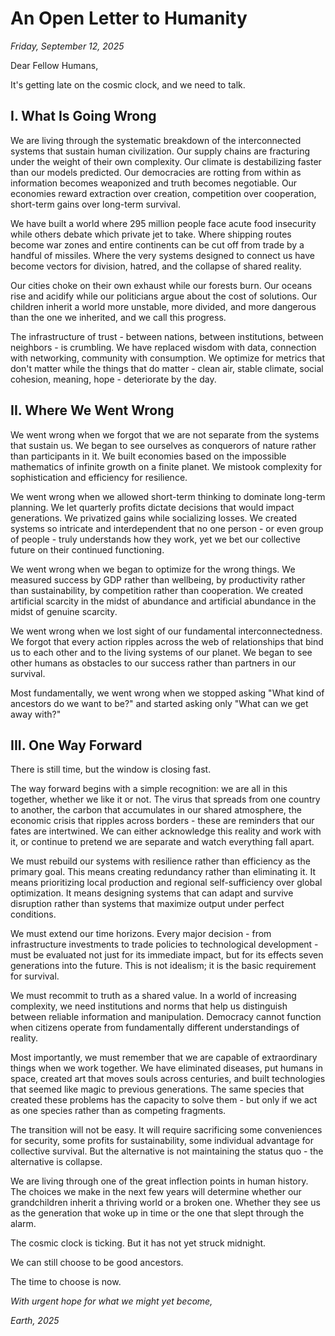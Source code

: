# An Open Letter to Humanity

*Friday, September 12, 2025*

Dear Fellow Humans,

It's getting late on the cosmic clock, and we need to talk.

## I. What Is Going Wrong

We are living through the systematic breakdown of the interconnected systems that sustain human civilization. Our supply chains are fracturing under the weight of their own complexity. Our climate is destabilizing faster than our models predicted. Our democracies are rotting from within as information becomes weaponized and truth becomes negotiable. Our economies reward extraction over creation, competition over cooperation, short-term gains over long-term survival.

We have built a world where 295 million people face acute food insecurity while others debate which private jet to take. Where shipping routes become war zones and entire continents can be cut off from trade by a handful of missiles. Where the very systems designed to connect us have become vectors for division, hatred, and the collapse of shared reality.

Our cities choke on their own exhaust while our forests burn. Our oceans rise and acidify while our politicians argue about the cost of solutions. Our children inherit a world more unstable, more divided, and more dangerous than the one we inherited, and we call this progress.

The infrastructure of trust - between nations, between institutions, between neighbors - is crumbling. We have replaced wisdom with data, connection with networking, community with consumption. We optimize for metrics that don't matter while the things that do matter - clean air, stable climate, social cohesion, meaning, hope - deteriorate by the day.

## II. Where We Went Wrong

We went wrong when we forgot that we are not separate from the systems that sustain us. We began to see ourselves as conquerors of nature rather than participants in it. We built economies based on the impossible mathematics of infinite growth on a finite planet. We mistook complexity for sophistication and efficiency for resilience.

We went wrong when we allowed short-term thinking to dominate long-term planning. We let quarterly profits dictate decisions that would impact generations. We privatized gains while socializing losses. We created systems so intricate and interdependent that no one person - or even group of people - truly understands how they work, yet we bet our collective future on their continued functioning.

We went wrong when we began to optimize for the wrong things. We measured success by GDP rather than wellbeing, by productivity rather than sustainability, by competition rather than cooperation. We created artificial scarcity in the midst of abundance and artificial abundance in the midst of genuine scarcity.

We went wrong when we lost sight of our fundamental interconnectedness. We forgot that every action ripples across the web of relationships that bind us to each other and to the living systems of our planet. We began to see other humans as obstacles to our success rather than partners in our survival.

Most fundamentally, we went wrong when we stopped asking "What kind of ancestors do we want to be?" and started asking only "What can we get away with?"

## III. One Way Forward

There is still time, but the window is closing fast.

The way forward begins with a simple recognition: we are all in this together, whether we like it or not. The virus that spreads from one country to another, the carbon that accumulates in our shared atmosphere, the economic crisis that ripples across borders - these are reminders that our fates are intertwined. We can either acknowledge this reality and work with it, or continue to pretend we are separate and watch everything fall apart.

We must rebuild our systems with resilience rather than efficiency as the primary goal. This means creating redundancy rather than eliminating it. It means prioritizing local production and regional self-sufficiency over global optimization. It means designing systems that can adapt and survive disruption rather than systems that maximize output under perfect conditions.

We must extend our time horizons. Every major decision - from infrastructure investments to trade policies to technological development - must be evaluated not just for its immediate impact, but for its effects seven generations into the future. This is not idealism; it is the basic requirement for survival.

We must recommit to truth as a shared value. In a world of increasing complexity, we need institutions and norms that help us distinguish between reliable information and manipulation. Democracy cannot function when citizens operate from fundamentally different understandings of reality.

Most importantly, we must remember that we are capable of extraordinary things when we work together. We have eliminated diseases, put humans in space, created art that moves souls across centuries, and built technologies that seemed like magic to previous generations. The same species that created these problems has the capacity to solve them - but only if we act as one species rather than as competing fragments.

The transition will not be easy. It will require sacrificing some conveniences for security, some profits for sustainability, some individual advantage for collective survival. But the alternative is not maintaining the status quo - the alternative is collapse.

We are living through one of the great inflection points in human history. The choices we make in the next few years will determine whether our grandchildren inherit a thriving world or a broken one. Whether they see us as the generation that woke up in time or the one that slept through the alarm.

The cosmic clock is ticking. But it has not yet struck midnight.

We can still choose to be good ancestors.

The time to choose is now.

*With urgent hope for what we might yet become,*


*Earth, 2025*
